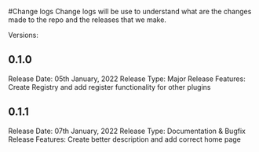 #Change logs
Change logs will be use to understand what are the changes made to the repo and the releases that we make.

Versions:
## 0.1.0
Release Date: 05th January, 2022
Release Type: Major
Release Features: Create Registry and add register functionality for other plugins

## 0.1.1
Release Date: 07th January, 2022
Release Type: Documentation & Bugfix
Release Features: Create better description and add correct home page
